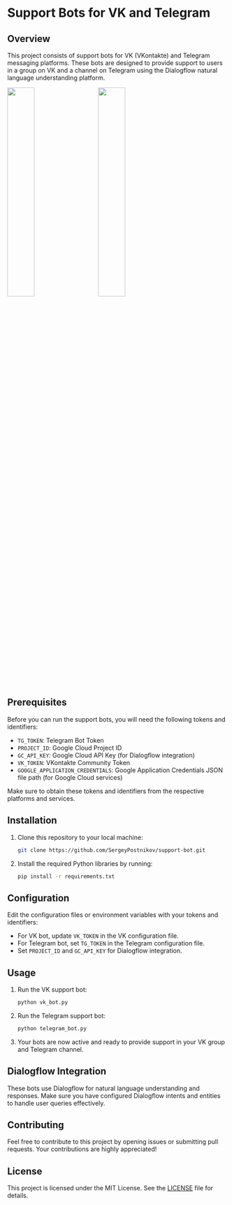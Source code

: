 # Support Bots for VK and Telegram

## Overview
This project consists of support bots for VK (VKontakte) and Telegram messaging platforms. These bots are designed to provide support to users in a group on VK and a channel on Telegram using the Dialogflow natural language understanding platform.


<img src="https://dvmn.org/filer/canonical/1569214094/323/" width="35%" />&nbsp;&nbsp;&nbsp;&nbsp;&nbsp;&nbsp;&nbsp;&nbsp;<img src="https://dvmn.org/filer/canonical/1569214089/322/" width="35%" /> 


## Prerequisites
Before you can run the support bots, you will need the following tokens and identifiers:

- `TG_TOKEN`: Telegram Bot Token
- `PROJECT_ID`: Google Cloud Project ID
- `GC_API_KEY`: Google Cloud API Key (for Dialogflow integration)
- `VK_TOKEN`: VKontakte Community Token
- `GOOGLE_APPLICATION_CREDENTIALS`: Google Application Credentials JSON file path (for Google Cloud services)

Make sure to obtain these tokens and identifiers from the respective platforms and services.

## Installation
1. Clone this repository to your local machine:

    ```bash
    git clone https://github.com/SergeyPostnikov/support-bot.git
    ```

2. Install the required Python libraries by running:

    ```bash
    pip install -r requirements.txt
    ```

## Configuration
Edit the configuration files or environment variables with your tokens and identifiers:

- For VK bot, update `VK_TOKEN` in the VK configuration file.
- For Telegram bot, set `TG_TOKEN` in the Telegram configuration file.
- Set `PROJECT_ID` and `GC_API_KEY` for Dialogflow integration.

## Usage
1. Run the VK support bot:

    ```bash
    python vk_bot.py
    ```

2. Run the Telegram support bot:

    ```bash
    python telegram_bot.py
    ```

3. Your bots are now active and ready to provide support in your VK group and Telegram channel.

## Dialogflow Integration
These bots use Dialogflow for natural language understanding and responses. Make sure you have configured Dialogflow intents and entities to handle user queries effectively.

## Contributing
Feel free to contribute to this project by opening issues or submitting pull requests. Your contributions are highly appreciated!

## License
This project is licensed under the MIT License. See the [LICENSE](LICENSE) file for details.
